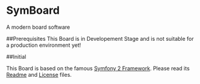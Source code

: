 SymBoard
========

A modern board software

##Prerequisites
This Board is in Developement Stage and is not suitable for a production environment yet!

##Initial

This Board is based on the famous [Symfony 2 Framework](https://github.com/symfony/symfony).
Please read its [Readme](https://github.com/symfony/symfony/blob/master/README.md) and [License](https://github.com/symfony/symfony/blob/master/LICENSE) files.
